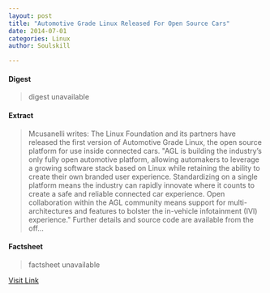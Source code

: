 ```yaml
---
layout: post
title: "Automotive Grade Linux Released For Open Source Cars"
date: 2014-07-01
categories: Linux
author: Soulskill

---
```



#### Digest
>digest unavailable

#### Extract
>Mcusanelli writes: The Linux Foundation and its partners have released the first version of Automotive Grade Linux, the open source platform for use inside connected cars. "AGL is building the industry&rsquo;s only fully open automotive platform, allowing automakers to leverage a growing software stack based on Linux while retaining the ability to create their own branded user experience. Standardizing on a single platform means the industry can rapidly innovate where it counts to create a safe and reliable connected car experience. Open collaboration within the AGL community means support for multi-architectures and features to bolster the in-vehicle infotainment (IVI) experience." Further details and source code are available from the off...

#### Factsheet
>factsheet unavailable

[Visit Link](http://rss.slashdot.org/~r/Slashdot/slashdotLinux/~3/ajMD04E7N7Y/story01.htm)


